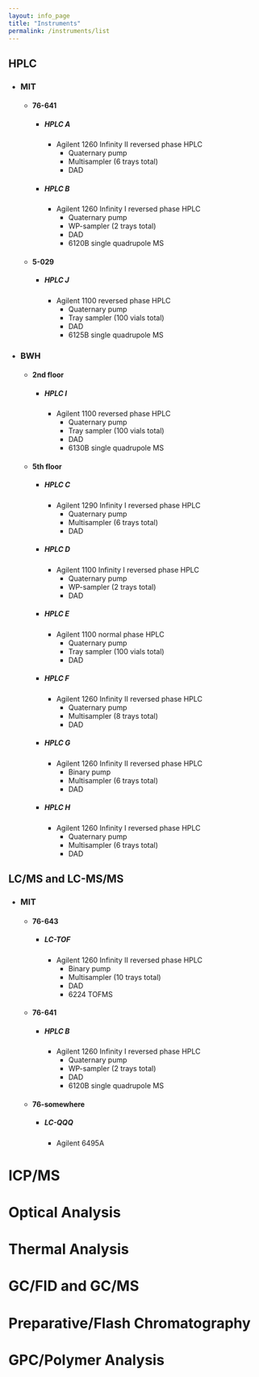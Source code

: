 ```yaml
---
layout: info_page
title: "Instruments"
permalink: /instruments/list
---
```


## HPLC
- ### MIT
    - #### 76-641
        - ##### HPLC A
            - Agilent 1260 Infinity II reversed phase HPLC
                - Quaternary pump
                - Multisampler (6 trays total)
                - DAD
        - ##### HPLC B
            - Agilent 1260 Infinity I reversed phase HPLC
                - Quaternary pump
                - WP-sampler (2 trays total)
                - DAD
                - 6120B single quadrupole MS
    - #### 5-029
        - ##### HPLC J
            - Agilent 1100 reversed phase HPLC
                - Quaternary pump
                - Tray sampler (100 vials total)
                - DAD
                - 6125B single quadrupole MS
- ### BWH
    - #### 2nd floor
        - ##### HPLC I
            - Agilent 1100 reversed phase HPLC
                - Quaternary pump
                - Tray sampler (100 vials total)
                - DAD
                - 6130B single quadrupole MS
    - #### 5th floor
        - ##### HPLC C
            - Agilent 1290 Infinity I reversed phase HPLC
                - Quaternary pump
                - Multisampler (6 trays total)
                - DAD
        - ##### HPLC D
            - Agilent 1100 Infinity I reversed phase HPLC
                - Quaternary pump
                - WP-sampler (2 trays total)
                - DAD
        - ##### HPLC E
            - Agilent 1100 normal phase HPLC
                - Quaternary pump
                - Tray sampler (100 vials total)
                - DAD
        - ##### HPLC F
            - Agilent 1260 Infinity II reversed phase HPLC
                - Quaternary pump
                - Multisampler (8 trays total)
                - DAD
        - ##### HPLC G
            - Agilent 1260 Infinity II reversed phase HPLC
                - Binary pump
                - Multisampler (6 trays total)
                - DAD
        - ##### HPLC H
            - Agilent 1260 Infinity I reversed phase HPLC
                - Quaternary pump
                - Multisampler (6 trays total)
                - DAD

## LC/MS and LC-MS/MS
- ### MIT
    - #### 76-643
        - ##### LC-TOF
            - Agilent 1260 Infinity II reversed phase HPLC
                - Binary pump
                - Multisampler (10 trays total)
                - DAD
                - 6224 TOFMS
    - #### 76-641
        - ##### HPLC B
            - Agilent 1260 Infinity I reversed phase HPLC
                - Quaternary pump
                - WP-sampler (2 trays total)
                - DAD
                - 6120B single quadrupole MS
    - #### 76-somewhere
        - ##### LC-QQQ
            - Agilent 6495A


# ICP/MS

# Optical Analysis

# Thermal Analysis

# GC/FID and GC/MS

# Preparative/Flash Chromatography

# GPC/Polymer Analysis